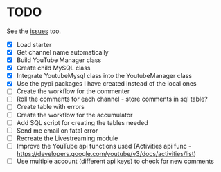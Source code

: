 # TODO
See the [issues](https://github.com/drkostas/youbot/issues) too.
- [X] Load starter
- [X] Get channel name automatically
- [X] Build YouTube Manager class
- [X] Create child MySQL class
- [X] Integrate YoutubeMysql class into the YoutubeManager class
- [X] Use the pypi packages I have created instead of the local ones
- [ ] Create the workflow for the commenter
- [ ] Roll the comments for each channel - store comments in sql table?
- [ ] Create table with errors
- [ ] Create the workflow for the accumulator
- [ ] Add SQL script for creating the tables needed
- [ ] Send me email on fatal error
- [ ] Recreate the Livestreaming module
- [ ] Improve the YouTube api functions used (Activities api func - https://developers.google.com/youtube/v3/docs/activities/list)
- [ ] Use multiple account (different api keys) to check for new comments
